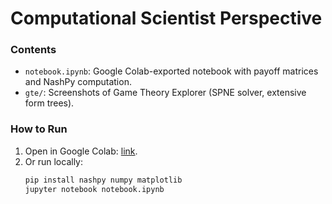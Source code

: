# Computational Scientist Perspective

### Contents
- `notebook.ipynb`: Google Colab-exported notebook with payoff matrices and NashPy computation.
- `gte/`: Screenshots of Game Theory Explorer (SPNE solver, extensive form trees).

### How to Run
1. Open in Google Colab: [link](https://colab.research.google.com/drive/1vxD5r5U3DXyJXzuUMp2tLGh2g5DKo3WB).
2. Or run locally:
   ```bash
   pip install nashpy numpy matplotlib
   jupyter notebook notebook.ipynb
